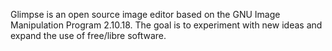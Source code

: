 Glimpse is an open source image editor based on the GNU Image Manipulation Program 2.10.18. The goal is to experiment with new ideas and expand the use of free/libre software.